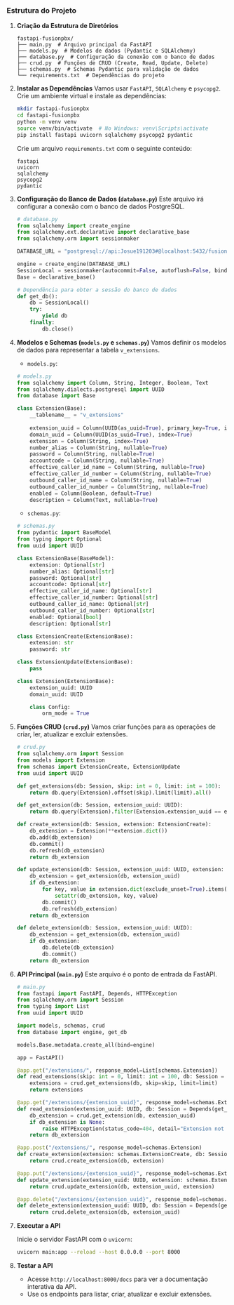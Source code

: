 ### Estrutura do Projeto

1. **Criação da Estrutura de Diretórios**
   ```
   fastapi-fusionpbx/
   ├── main.py  # Arquivo principal da FastAPI
   ├── models.py  # Modelos de dados (Pydantic e SQLAlchemy)
   ├── database.py  # Configuração da conexão com o banco de dados
   ├── crud.py  # Funções de CRUD (Create, Read, Update, Delete)
   ├── schemas.py  # Schemas Pydantic para validação de dados
   └── requirements.txt  # Dependências do projeto
   ```

2. **Instalar as Dependências**
   Vamos usar `FastAPI`, `SQLAlchemy` e `psycopg2`. Crie um ambiente virtual e instale as dependências:

   ```bash
   mkdir fastapi-fusionpbx
   cd fastapi-fusionpbx
   python -m venv venv
   source venv/bin/activate  # No Windows: venv\Scripts\activate
   pip install fastapi uvicorn sqlalchemy psycopg2 pydantic
   ```

   Crie um arquivo `requirements.txt` com o seguinte conteúdo:

   ```
   fastapi
   uvicorn
   sqlalchemy
   psycopg2
   pydantic
   ```

3. **Configuração do Banco de Dados (`database.py`)**
   Este arquivo irá configurar a conexão com o banco de dados PostgreSQL.

   ```python
   # database.py
   from sqlalchemy import create_engine
   from sqlalchemy.ext.declarative import declarative_base
   from sqlalchemy.orm import sessionmaker

   DATABASE_URL = "postgresql://api:Josue191203#@localhost:5432/fusionpbx"

   engine = create_engine(DATABASE_URL)
   SessionLocal = sessionmaker(autocommit=False, autoflush=False, bind=engine)
   Base = declarative_base()

   # Dependência para obter a sessão do banco de dados
   def get_db():
       db = SessionLocal()
       try:
           yield db
       finally:
           db.close()
   ```

4. **Modelos e Schemas (`models.py` e `schemas.py`)**
   Vamos definir os modelos de dados para representar a tabela `v_extensions`.

   - `models.py`:
   ```python
   # models.py
   from sqlalchemy import Column, String, Integer, Boolean, Text
   from sqlalchemy.dialects.postgresql import UUID
   from database import Base

   class Extension(Base):
       __tablename__ = "v_extensions"
       
       extension_uuid = Column(UUID(as_uuid=True), primary_key=True, index=True)
       domain_uuid = Column(UUID(as_uuid=True), index=True)
       extension = Column(String, index=True)
       number_alias = Column(String, nullable=True)
       password = Column(String, nullable=True)
       accountcode = Column(String, nullable=True)
       effective_caller_id_name = Column(String, nullable=True)
       effective_caller_id_number = Column(String, nullable=True)
       outbound_caller_id_name = Column(String, nullable=True)
       outbound_caller_id_number = Column(String, nullable=True)
       enabled = Column(Boolean, default=True)
       description = Column(Text, nullable=True)
   ```

   - `schemas.py`:
   ```python
   # schemas.py
   from pydantic import BaseModel
   from typing import Optional
   from uuid import UUID

   class ExtensionBase(BaseModel):
       extension: Optional[str]
       number_alias: Optional[str]
       password: Optional[str]
       accountcode: Optional[str]
       effective_caller_id_name: Optional[str]
       effective_caller_id_number: Optional[str]
       outbound_caller_id_name: Optional[str]
       outbound_caller_id_number: Optional[str]
       enabled: Optional[bool]
       description: Optional[str]

   class ExtensionCreate(ExtensionBase):
       extension: str
       password: str

   class ExtensionUpdate(ExtensionBase):
       pass

   class Extension(ExtensionBase):
       extension_uuid: UUID
       domain_uuid: UUID

       class Config:
           orm_mode = True
   ```

5. **Funções CRUD (`crud.py`)**
   Vamos criar funções para as operações de criar, ler, atualizar e excluir extensões.

   ```python
   # crud.py
   from sqlalchemy.orm import Session
   from models import Extension
   from schemas import ExtensionCreate, ExtensionUpdate
   from uuid import UUID

   def get_extensions(db: Session, skip: int = 0, limit: int = 100):
       return db.query(Extension).offset(skip).limit(limit).all()

   def get_extension(db: Session, extension_uuid: UUID):
       return db.query(Extension).filter(Extension.extension_uuid == extension_uuid).first()

   def create_extension(db: Session, extension: ExtensionCreate):
       db_extension = Extension(**extension.dict())
       db.add(db_extension)
       db.commit()
       db.refresh(db_extension)
       return db_extension

   def update_extension(db: Session, extension_uuid: UUID, extension: ExtensionUpdate):
       db_extension = get_extension(db, extension_uuid)
       if db_extension:
           for key, value in extension.dict(exclude_unset=True).items():
               setattr(db_extension, key, value)
           db.commit()
           db.refresh(db_extension)
       return db_extension

   def delete_extension(db: Session, extension_uuid: UUID):
       db_extension = get_extension(db, extension_uuid)
       if db_extension:
           db.delete(db_extension)
           db.commit()
       return db_extension
   ```

6. **API Principal (`main.py`)**
   Este arquivo é o ponto de entrada da FastAPI.

   ```python
   # main.py
   from fastapi import FastAPI, Depends, HTTPException
   from sqlalchemy.orm import Session
   from typing import List
   from uuid import UUID

   import models, schemas, crud
   from database import engine, get_db

   models.Base.metadata.create_all(bind=engine)

   app = FastAPI()

   @app.get("/extensions/", response_model=List[schemas.Extension])
   def read_extensions(skip: int = 0, limit: int = 100, db: Session = Depends(get_db)):
       extensions = crud.get_extensions(db, skip=skip, limit=limit)
       return extensions

   @app.get("/extensions/{extension_uuid}", response_model=schemas.Extension)
   def read_extension(extension_uuid: UUID, db: Session = Depends(get_db)):
       db_extension = crud.get_extension(db, extension_uuid)
       if db_extension is None:
           raise HTTPException(status_code=404, detail="Extension not found")
       return db_extension

   @app.post("/extensions/", response_model=schemas.Extension)
   def create_extension(extension: schemas.ExtensionCreate, db: Session = Depends(get_db)):
       return crud.create_extension(db, extension)

   @app.put("/extensions/{extension_uuid}", response_model=schemas.Extension)
   def update_extension(extension_uuid: UUID, extension: schemas.ExtensionUpdate, db: Session = Depends(get_db)):
       return crud.update_extension(db, extension_uuid, extension)

   @app.delete("/extensions/{extension_uuid}", response_model=schemas.Extension)
   def delete_extension(extension_uuid: UUID, db: Session = Depends(get_db)):
       return crud.delete_extension(db, extension_uuid)
   ```

7. **Executar a API**

   Inicie o servidor FastAPI com o `uvicorn`:

   ```bash
   uvicorn main:app --reload --host 0.0.0.0 --port 8000
   ```

8. **Testar a API**

   - Acesse `http://localhost:8000/docs` para ver a documentação interativa da API.
   - Use os endpoints para listar, criar, atualizar e excluir extensões.
